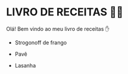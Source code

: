 # LIVRO DE RECEITAS :man_cook:

Olá! Bem vindo ao meu livro de receitas :hand:

- Strogonoff de frango

- Pavê

- Lasanha

  
  
  

